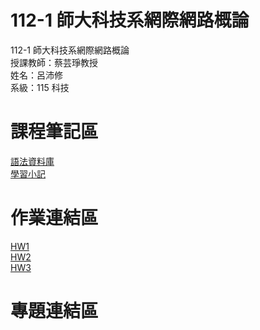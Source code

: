 # 112-1 師大科技系網際網路概論  
112-1 師大科技系網際網路概論  
授課教師：蔡芸琤教授  
姓名：呂沛修  
系級：115 科技  
# 課程筆記區  
[語法資料庫](https://www.w3schools.com/html/html_elements.asp)  
[學習小記](https://docs.google.com/document/d/1xpATTT-CX11CyOIlRsAxHfVrZYkgcenpQyNx5GYPJ-I/edit)
# 作業連結區
[HW1](https://peihsiulu.github.io/HW1/)  
[HW2](https://www.youtube.com/watch?v=2WbSfjxPQxo)  
[HW3](https://www.youtube.com/watch?v=gLajjVxaOB0)

# 專題連結區 



